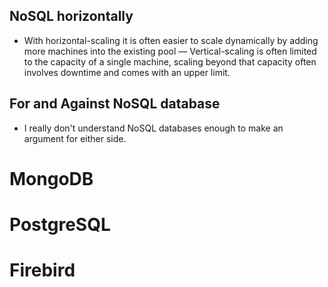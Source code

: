 ## NoSQL horizontally
* With horizontal-scaling it is often easier to scale dynamically by adding more machines into the existing pool — Vertical-scaling is often limited to the capacity of a single machine, scaling beyond that capacity often involves downtime and comes with an upper limit.
## For and Against NoSQL database
* I really don't understand NoSQL databases enough to make an argument for either side.
# MongoDB
# PostgreSQL
# Firebird